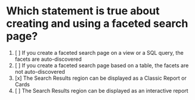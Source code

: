 # Which statement is true about creating and using a faceted search page?

1. [ ] If you create a faceted search page on a view or a SQL query, the facets are auto-discovered
1. [ ] If you create a faceted search page based on a table, the facets are not auto-discovered
1. [x] The Search Results region can be displayed as a Classic Report or Cards
1. [ ] The Search Results region can be displayed as an interactive report